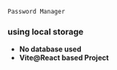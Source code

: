 ```
Password Manager
```
### using local storage

- **No database used**
- **Vite@React based Project**
